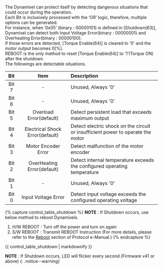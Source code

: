 The Dynamixel can protect itself by detecting dangerous situations that could occur during the operation.  
Each Bit is inclusively processed with the ‘OR’ logic, therefore, multiple options can be generated.  
For instance, when ‘0x05’ (binary : 00000101) is defined in [Shutdown(63)], Dynamixel can detect both Input Voltage Error(binary : 00000001) and Overheating Error(binary : 00000100).  
If those errors are detected, [Torque Enable(64)] is cleared to ‘0’ and the motor output becomes 0[%].  
REBOOT is the only method to reset [Torque Enable(64)] to ‘1’(Torque ON) after the shutdown.  
The followings are detectable situations.

|  Bit  |              Item               | Description                                                                     |
|:-----:|:-------------------------------:|:--------------------------------------------------------------------------------|
| Bit 7 |                -                | Unused, Always '0'                                                              |
| Bit 6 |                -                | Unused, Always '0'                                                              |
| Bit 5 |     Overload Error(default)     | Detect persistent load that exceeds maximum output                              |
| Bit 4 | Electrical Shock Error(default) | Detect electric shock on the circuit or insufficient power to operate the motor |
| Bit 3 |       Motor Encoder Error       | Detect malfunction of the motor encoder                                         |
| Bit 2 |   OverHeating Error(default)    | Detect internal temperature exceeds the configured operating temperature        |
| Bit 1 |                -                | Unused, Always '0'                                                              |
| Bit 0 |       Input Voltage Error       | Detect input voltage exceeds the configured operating voltage                   |

{% capture control_table_shutdown %}
**NOTE** : If Shutdown occurs, use below method to reboot Dynamixels.
1. H/W REBOOT : Turn off the power and turn on again
2. S/W REBOOT : Transmit REBOOT Instruction (For more details, please refer to the [Reboot](/docs/en/dxl/protocol2/#reboot) section of Protocol e-Manual.)
{% endcapture %}

<div class="notice">{{ control_table_shutdown | markdownify }}</div>

**NOTE** : If Shutdown occurs, LED will flicker every second.(Firmware v41 or above)
{: .notice--warning}
